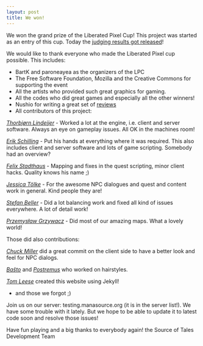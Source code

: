 ```yaml
---
layout: post
title: We won!
---
```


We won the grand prize of the Liberated Pixel Cup!
This project was started as an entry of this cup. Today the [judging results got released](http://lpc.opengameart.org/content/code-judging-is-in)!

We would like to thank everyone who made the Liberated Pixel cup possible.
This includes:
 * BartK and paroneayea as the organizers of the LPC
 * The Free Software Foundation, Mozilla and the Creative Commons for supporting the event
 * All the artists who provided such great graphics for gaming.
 * All the codes who did great games and especially all the other winners!
 * Nushio for writing a great set of [reviews](http://k3rnel.net/lpc-game-reviews/)
 * All contributors of this project:

*[Thorbjørn Lindeijer](https://plus.google.com/113047271137781766813)* - Worked a lot at the engine, i.e. client and server software. Always an eye on gameplay issues. All OK in the machines room!

*[Erik Schilling](mailto:ablu.erikschilling@googlemail.com)* - Put his hands at everything where it was required. This also includes client and server software and lots of game scripting. Somebody had an overview?

*[Felix Stadthaus](mailto:jurkan@gmx.de)* - Mapping and fixes in the quest scripting, minor client hacks. Quality knows his name ;)

*[Jessica Tölke](mailto:jtoelke@mail.upb.de)* - For the awesome NPC dialogues and quest and content work in general. Kind people they are!

*[Stefan Beller](mailto:stefanbeller@googlemail.com)* - Did a lot balancing work and fixed all kind of issues everywhere. A lot of detail work!

*[Przemysław Grzywacz](mailto:nexather@gmail.com)* - Did most of our amazing maps. What a lovely world!

Those did also contributions:

*[Chuck Miller](mailto:shadowmil@gmail.com)* did a great commit on the client side to have a better look and feel for NPC dialogs.

*[Baŝto](mailto:msnhasser@web.de)* and *[Postremus](mailto:panzer1996@googlemail.com)* who worked on hairstyles.

*[Tom Leese](mailto:leese.thomas81@gmail.com)* created this website using Jekyll!

* and those we forgot ;)

Join us on our server: testing.manasource.org (it is in the server list!).
We have some trouble with it lately. But we hope to be able to update it to latest code soon and resolve those issues!

Have fun playing and a big thanks to everybody again!
the Source of Tales Development Team

